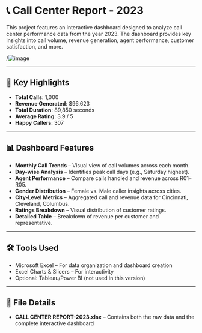 # 📞 Call Center Report - 2023

This project features an interactive dashboard designed to analyze call center performance data from the year 2023. The dashboard provides key insights into call volume, revenue generation, agent performance, customer satisfaction, and more.

/![image](https://github.com/user-attachments/assets/17cc4ea8-e6d9-4b53-92b6-efda3307929e)


---

## 📌 Key Highlights

- **Total Calls**: 1,000  
- **Revenue Generated**: $96,623  
- **Total Duration**: 89,850 seconds  
- **Average Rating**: 3.9 / 5  
- **Happy Callers**: 307

---

## 📊 Dashboard Features

- **Monthly Call Trends** – Visual view of call volumes across each month.
- **Day-wise Analysis** – Identifies peak call days (e.g., Saturday highest).
- **Agent Performance** – Compare calls handled and revenue across R01–R05.
- **Gender Distribution** – Female vs. Male caller insights across cities.
- **City-Level Metrics** – Aggregated call and revenue data for Cincinnati, Cleveland, Columbus.
- **Ratings Breakdown** – Visual distribution of customer ratings.
- **Detailed Table** – Breakdown of revenue per customer and representative.

---

## 🛠️ Tools Used

- Microsoft Excel – For data organization and dashboard creation
- Excel Charts & Slicers – For interactivity
- Optional: Tableau/Power BI (not used in this version)

---

## 🧾 File Details

- **CALL CENTER REPORT-2023.xlsx** – Contains both the raw data and the complete interactive dashboard


